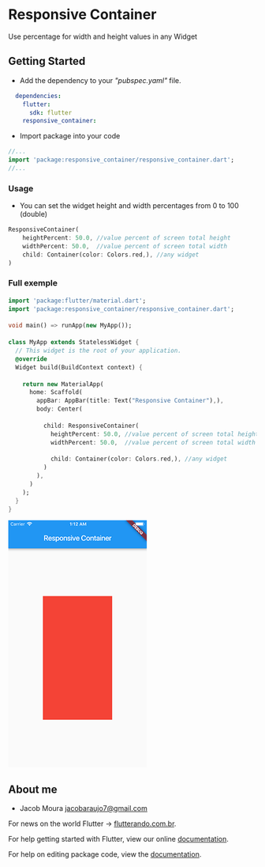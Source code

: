 # Responsive Container

Use percentage for width and height values in any Widget


## Getting Started

- Add the dependency to your *"pubspec.yaml"* file.

```yaml
  dependencies:
    flutter:
      sdk: flutter
    responsive_container:
```

- Import package into your code

```dart
//...
import 'package:responsive_container/responsive_container.dart';
//...
```

### Usage

- You can set the widget height and width percentages from 0 to 100 (double)

```dart
ResponsiveContainer(
    heightPercent: 50.0, //value percent of screen total height
    widthPercent: 50.0,  //value percent of screen total width
    child: Container(color: Colors.red,), //any widget
)

```

### Full exemple

```dart
import 'package:flutter/material.dart';
import 'package:responsive_container/responsive_container.dart';

void main() => runApp(new MyApp());

class MyApp extends StatelessWidget {
  // This widget is the root of your application.
  @override
  Widget build(BuildContext context) {

    return new MaterialApp(
      home: Scaffold(
        appBar: AppBar(title: Text("Responsive Container"),),
        body: Center(

          child: ResponsiveContainer(
            heightPercent: 50.0, //value percent of screen total height
            widthPercent: 50.0,  //value percent of screen total width

            child: Container(color: Colors.red,), //any widget
          )
        ),
      )
    );
  }
}

```
![alt text](https://raw.githubusercontent.com/jacobaraujo7/responsive_container/master/screenshot2.png)

## About me

- Jacob Moura <jacobaraujo7@gmail.com>

For news on the world Flutter -> [flutterando.com.br](https://flutterando.com.br).

For help getting started with Flutter, view our online [documentation](https://flutter.io/).

For help on editing package code, view the [documentation](https://flutter.io/developing-packages/).

